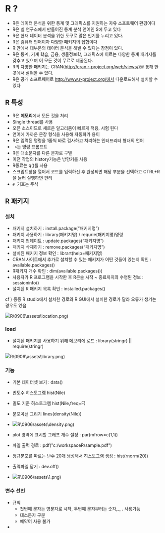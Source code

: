 # R ?

- R은 데이터 분석을 위한 통계 및 그래픽스를 지원하는 자유 소프트웨어 환경이다
- R은 벨 연구소에서 만들어진 통계 분석 언어인 S에 두고 있다
- R은 현재 데이터 분석을 위한 도구로 많은 인기를 누리고 있다.
- R은 컴퓨터 언어이자 다양한 패키지의 집합이다
- R 안에서 대부분의 데이터 분석을 해낼 수 있다는 장점이 있다.
- R은 통계, 기계 학습, 금융, 생물정보학, 그래픽스에 이르는 다양한 통계 패키지를 갖추고 있으며 이 모든 것이 무료로 제공된다.
- R의 다양한 패키지는 CRAN(http://cran.r-project.org/web/views/)을 통해 한곳에서 살펴볼 수 있다.
- R은 공개 소프트웨어로 http://www.r-project.org/에서 다운로드해서 설치할 수 있다



## R 특성

- R은 **메모리**에서 모든 것을 처리
- Single thread를 사용
- 오픈 소스이므로 새로운 알고리즘이 빠르게 적용, 시험 된다
- 언어에 가까운 문장 형식을 사용해 자동화가 용이
- R은 입력된 명령을 1줄씩 바로 검사하고 처리하는 인터프리터 형태의 언어
- ` >`는 명령 프롬프트
- R은 대소문자를 다른 문자로 구별
- 이전 작업의 history기능은 방향키를 사용
- R종료는 q()를 사용
- 스크립트창을 열어서 코드를 입력하신 후 완성되면 해당 부분을 선택하고 CTRL+R을 눌러 실행하면 편리
- `# `기호는 주석

## R 패키지 

### 설치 

- 패키지 설치하기
  : install.package(“패키지명”)
- 패키지 사용하기
  : library(패키지명) / requrie(패키지명)명령
- 패키지 업데이트 
  : update.packages(“패키지명”)
- 패키지 삭제하기 
  : remove.packages(“패키지명”)
- 설치된 패키지 정보 확인 
  : librart(help=패키지명)
- CRAN 사이트에서 추가로 설치할 수 있는 패키지가 어떤 것들이 있는지 확인
  : available.packages()
- R패키지 개수 확인
  : dim(available.packages())
- 사용자가 R 프로그램을 시작한 후 R콘솔 시작 ~ 종료까지의 수행된 정보
  : sessioninfo()
- 설치된 R 패키지 목록 확인
  : installed.packages()



cf ) 종종 R studio에서 설치한 경로와 R GUI에서 설치한 경로가 달라 오류가 생기는 경우도 있음

![](C:\Users\student\Documents\GitHub\TIL\(0906~)R\0906\assets\location.png)

### load

- 설치된 패키지를 사용하기 위해 메모리에 로드
  :  library(stringr) || require(stringr)

![](C:\Users\student\Documents\GitHub\TIL\(0906~)R\0906\assets\library.png)



### 기능

- 기본 데이터셋 보기
  : data()

- 빈도수 히스토그램
  hist(Nile)

- 밀도 기준 히스토그램
  hist(Nile,freq=F)

- 분포곡선 그리기
  lines(density(Nile))
- ![](C:\Users\student\Documents\GitHub\TIL\(0906~)R\0906\assets\density.png)

- plot 영역에 표시할 그래프 개수 설정
  : par(mfrow=c(1,1))
- 파일 출력 경로
  : pdf("c:/workspaceR/sample.pdf")
- 정규분포를 따르는 난수 20개 생성해서 히스토그램 생성
  : hist(rnorm(20)) 
- 출력파일 닫기
  : dev.off()
- ![](C:\Users\student\Documents\GitHub\TIL\(0906~)R\0906\assets\1.png)



### 변수 선언

- 규칙 
  - 첫번째 문자는 영문자로 시작,
    두번째 문자부터는 숫자,_, . 사용가능
  - 대소문자 구분
  - 예약어 사용 불가
- 